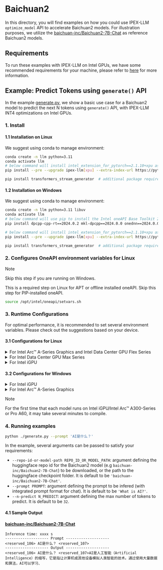 # Baichuan2
In this directory, you will find examples on how you could use IPEX-LLM `optimize_model` API to accelerate Baichuan2 models. For illustration purposes, we utilize the [baichuan-inc/Baichuan2-7B-Chat](https://huggingface.co/baichuan-inc/Baichuan-7B-Chat) as reference Baichuan2 models.

## Requirements
To run these examples with IPEX-LLM on Intel GPUs, we have some recommended requirements for your machine, please refer to [here](../../../README.md#requirements) for more information.

## Example: Predict Tokens using `generate()` API
In the example [generate.py](./generate.py), we show a basic use case for a Baichuan2 model to predict the next N tokens using `generate()` API, with IPEX-LLM INT4 optimizations on Intel GPUs.
### 1. Install
#### 1.1 Installation on Linux
We suggest using conda to manage environment:
```bash
conda create -n llm python=3.11
conda activate llm
# below command will install intel_extension_for_pytorch==2.1.10+xpu as default
pip install --pre --upgrade ipex-llm[xpu] --extra-index-url https://pytorch-extension.intel.com/release-whl/stable/xpu/us/

pip install transformers_stream_generator  # additional package required for Baichuan2-7B-Chat to conduct generation
```

#### 1.2 Installation on Windows
We suggest using conda to manage environment:
```bash
conda create -n llm python=3.11 libuv
conda activate llm
# below command will use pip to install the Intel oneAPI Base Toolkit 2024.0
pip install dpcpp-cpp-rt==2024.0.2 mkl-dpcpp==2024.0.0 onednn==2024.0.0

# below command will install intel_extension_for_pytorch==2.1.10+xpu as default
pip install --pre --upgrade ipex-llm[xpu] --extra-index-url https://pytorch-extension.intel.com/release-whl/stable/xpu/us/

pip install transformers_stream_generator  # additional package required for Baichuan2-7B-Chat to conduct generation
```

### 2. Configures OneAPI environment variables for Linux

> [!NOTE]
> Skip this step if you are running on Windows.

This is a required step on Linux for APT or offline installed oneAPI. Skip this step for PIP-installed oneAPI.

```bash
source /opt/intel/oneapi/setvars.sh
```

### 3. Runtime Configurations
For optimal performance, it is recommended to set several environment variables. Please check out the suggestions based on your device.
#### 3.1 Configurations for Linux
<details>

<summary>For Intel Arc™ A-Series Graphics and Intel Data Center GPU Flex Series</summary>

```bash
export USE_XETLA=OFF
export SYCL_PI_LEVEL_ZERO_USE_IMMEDIATE_COMMANDLISTS=1
export SYCL_CACHE_PERSISTENT=1
```

</details>

<details>

<summary>For Intel Data Center GPU Max Series</summary>

```bash
export LD_PRELOAD=${LD_PRELOAD}:${CONDA_PREFIX}/lib/libtcmalloc.so
export SYCL_PI_LEVEL_ZERO_USE_IMMEDIATE_COMMANDLISTS=1
export SYCL_CACHE_PERSISTENT=1
export ENABLE_SDP_FUSION=1
```
> Note: Please note that `libtcmalloc.so` can be installed by `conda install -c conda-forge -y gperftools=2.10`.
</details>

<details>

<summary>For Intel iGPU</summary>

```bash
export SYCL_CACHE_PERSISTENT=1
export BIGDL_LLM_XMX_DISABLED=1
```

</details>

#### 3.2 Configurations for Windows
<details>

<summary>For Intel iGPU</summary>

```cmd
set SYCL_CACHE_PERSISTENT=1
set BIGDL_LLM_XMX_DISABLED=1
```

</details>

<details>

<summary>For Intel Arc™ A-Series Graphics</summary>

```cmd
set SYCL_CACHE_PERSISTENT=1
```

</details>

> [!NOTE]
> For the first time that each model runs on Intel iGPU/Intel Arc™ A300-Series or Pro A60, it may take several minutes to compile.
### 4. Running examples

```bash
python ./generate.py --prompt 'AI是什么？'
```

In the example, several arguments can be passed to satisfy your requirements:

- `--repo-id-or-model-path REPO_ID_OR_MODEL_PATH`: argument defining the huggingface repo id for the Baichuan2 model (e.g `baichuan-inc/Baichuan2-7B-Chat`) to be downloaded, or the path to the huggingface checkpoint folder. It is default to be `'baichuan-inc/Baichuan2-7B-Chat'`.
- `--prompt PROMPT`: argument defining the prompt to be infered (with integrated prompt format for chat). It is default to be `'What is AI?'`.
- `--n-predict N_PREDICT`: argument defining the max number of tokens to predict. It is default to be `32`.

#### 4.1 Sample Output
#### [baichuan-inc/Baichuan2-7B-Chat](https://huggingface.co/baichuan-inc/Baichuan2-7B-Chat)
```log
Inference time: xxxx s
-------------------- Prompt --------------------
<reserved_106> AI是什么？ <reserved_107>
-------------------- Output --------------------
<reserved_106> AI是什么？ <reserved_107>AI是人工智能（Artificial Intelligence）的缩写，它是指让计算机或其他设备模拟人类智能的技术。通过使用大量数据和算法，AI可以学习、
```